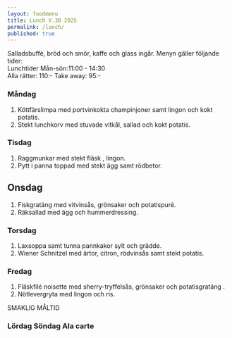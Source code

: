 ```yaml
---
layout: foodmenu
title: Lunch V.30 2025
permalink: /lunch/
published: true
---
```

Salladsbuffé, bröd och smör, kaffe och glass ingår.
Menyn gäller följande tider:  
Lunchtider  Mån-sön:11:00 - 14:30  
Alla rätter: 110:- Take away: 95:-
                                
### Måndag

1. Köttfärslimpa med portvinkokta champinjoner samt lingon och kokt potatis.
2. Stekt lunchkorv med stuvade vitkål, sallad och kokt potatis.

### Tisdag

1. Raggmunkar med stekt fläsk , lingon.
2. Pytt i panna toppad med stekt ägg samt rödbetor.

## Onsdag
1. Fiskgratäng med vitvinsås, grönsaker och potatispuré. 
2. Räksallad med ägg och hummerdressing. 

### Torsdag

1. Laxsoppa samt tunna pannkakor sylt och grädde. 
2. Wiener Schnitzel med ärtor, citron, rödvinsås samt stekt potatis.

### Fredag  

1. Fläskfilé noisette med sherry-tryffelsås, grönsaker och potatisgratäng .
2. Nötlevergryta med lingon och ris.

SMAKLIG MÅLTID  

### Lördag Söndag Ala carte





    
       
    

   
    
   
     
